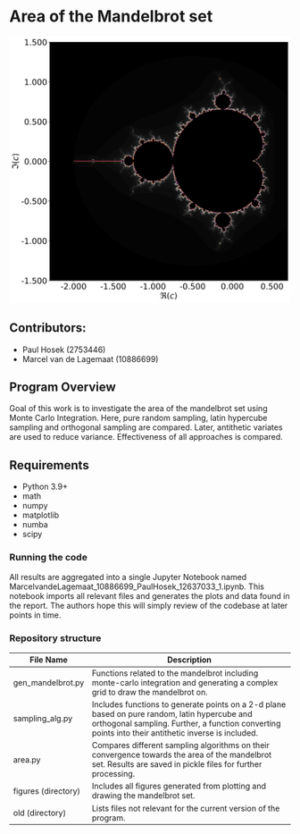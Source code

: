 # Area of the Mandelbrot set

![alt text](figures/mandelbrot_final.svg)
## Contributors:

* Paul Hosek (2753446)
* Marcel van de Lagemaat (10886699)

## Program Overview
Goal of this work is to investigate the area of the mandelbrot set using Monte Carlo Integration.
Here, pure random sampling, latin hypercube sampling and orthogonal sampling are compared.
Later, antithetic variates are used to reduce variance.
Effectiveness of all approaches is compared.

## Requirements
* Python 3.9+
* math
* numpy
* matplotlib
* numba
* scipy


### Running the code

All results are aggregated into a single Jupyter Notebook named MarcelvandeLagemaat_10886699_PaulHosek_12637033_1.ipynb.
This notebook imports all relevant files and generates the plots and data found in the report.
The authors hope this will simply review of the codebase at later points in time.

### Repository structure


| File Name           | Description                                                                                                                                                                                          |
|---------------------|------------------------------------------------------------------------------------------------------------------------------------------------------------------------------------------------------|
| gen_mandelbrot.py   | Functions related to the mandelbrot including monte-carlo integration and generating a complex grid to draw the mandelbrot on.                                                                       |
| sampling_alg.py     | Includes functions to generate points on a 2-d plane based on pure random, latin hypercube and orthogonal sampling. Further, a function converting points into their antithetic inverse is included. |
| area.py             | Compares different sampling algorithms on their convergence towards the area of the mandelbrot set. Results are saved in pickle files for further processing.                                        |
| figures (directory) | Includes all figures generated from plotting and drawing the mandelbrot set.                                                                                                                         |
| old (directory)  | Lists files not relevant for the current version of the program.                                                                                                                                     |
